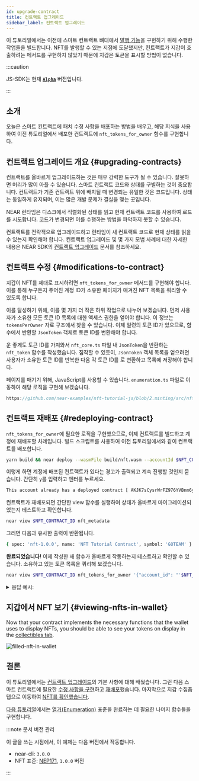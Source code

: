 ```yaml
---
id: upgrade-contract
title: 컨트랙트 업그레이드
sidebar_label: 컨트랙트 업그레이드
---
```


이 튜토리얼에서는 이전에 스마트 컨트랙트 뼈대에서 [발행 기능](/tutorials/nfts/js/minting)을 구현하기 위해 수행한 작업들을 빌드합니다. NFT를 발행할 수 있는 지점에 도달했지만, 컨트랙트가 지갑이 호출하려는 메서드를 구현하지 않았기 때문에 지갑은 토큰을 표시할 방법이 없습니다.


:::caution

JS-SDK는 현재 **[`Alpha`](https://github.com/near/near-sdk-js/releases/)** 버전입니다.

:::

## 소개

오늘은 스마트 컨트랙트에 패치 수정 사항을 배포하는 방법을 배우고, 해당 지식을 사용하여 이전 튜토리얼에서 배포한 컨트랙트에 `nft_tokens_for_owner` 함수를 구현합니다.

## 컨트랙트 업그레이드 개요 {#upgrading-contracts}

컨트랙트를 올바르게 업그레이드하는 것은 매우 강력한 도구가 될 수 있습니다. 잘못하면 머리가 많이 아플 수 있습니다. 스마트 컨트랙트 코드와 상태를 구별하는 것이 중요합니다. 컨트랙트가 기존 컨트랙트 위에 배치될 때 변경되는 유일한 것은 코드입니다. 상태는 동일하게 유지되며, 이는 많은 개발 문제가 결실을 맺는 곳입니다.

NEAR 런타임은 디스크에서 직렬화된 상태를 읽고 현재 컨트랙트 코드를 사용하여 로드를 시도합니다. 코드가 변경되면 이를 수행하는 방법을 파악하지 못할 수 있습니다.

컨트랙트를 전략적으로 업그레이드하고 런타임이 새 컨트랙트 코드로 현재 상태를 읽을 수 있는지 확인해야 합니다. 컨트랙트 업그레이드 및 몇 가지 모범 사례에 대한 자세한 내용은 NEAR SDK의 [컨트랙트 업그레이드](/sdk/rust/building/prototyping) 문서를 참조하세요.

## 컨트랙트 수정 {#modifications-to-contract}

지갑이 NFT를 제대로 표시하려면 `nft_tokens_for_owner` 메서드를 구현해야 합니다. 이를 통해 누구든지 주어진 계정 ID가 소유한 페이지가 매겨진 NFT 목록을 쿼리할 수 있도록 합니다.

이를 달성하기 위해, 이를 몇 가지 더 작은 하위 작업으로 나누어 보겠습니다. 먼저 사용자가 소유한 모든 토큰 ID 목록에 대한 액세스 권한을 얻어야 합니다. 이 정보는 `tokensPerOwner` 자료 구조에서 찾을 수 있습니다. 이제 일련의 토큰 ID가 있으므로, 함수에서 반환할 `JsonToken` 객체로 토큰 ID를 변환해야 합니다.

운 좋게도 토큰 ID를 가져와서 `nft_core.ts` 파일 내 `JsonToken`을 반환하는 `nft_token` 함수를 작성했습니다. 짐작할 수 있듯이, `JsonToken` 객체 목록을 얻으려면 사용자가 소유한 토큰 ID를 반복한 다음 각 토큰 ID를 로 변환하고 목록에 저장해야 합니다.

페이지를 매기기 위해, JavaScript를 사용할 수 있습니다. `enumeration.ts` 파일로 이동하여 해당 로직을 구현해 보겠습니다.

```js reference
https://github.com/near-examples/nft-tutorial-js/blob/2.minting/src/nft-contract/enumeration.ts#L47-L82
```

## 컨트랙트 재배포 {#redeploying-contract}

`nft_tokens_for_owner`에 필요한 로직을 구현했으므로, 이제 컨트랙트를 빌드하고 계정에 재배포할 차례입니다. 빌드 스크립트를 사용하여 이전 튜토리얼에서와 같이 컨트랙트를 배포합니다.

```bash
yarn build && near deploy --wasmFile build/nft.wasm --accountId $NFT_CONTRACT_ID
```

이렇게 하면 계정에 배포된 컨트랙트가 있다는 경고가 출력되고 계속 진행할 것인지 묻습니다. 간단히 `y`를 입력하고 엔터를 누르세요.

```bash
This account already has a deployed contract [ AKJK7sCysrWrFZ976YVBnm6yzmJuKLzdAyssfzK9yLsa ]. Do you want to proceed? (y/n)
```

컨트랙트가 재배포되면 간단한 view 함수를 실행하여 상태가 올바르게 마이그레이션되었는지 테스트하고 확인합니다.

```bash
near view $NFT_CONTRACT_ID nft_metadata
```

그러면 다음과 유사한 출력이 반환됩니다.

```bash
{ spec: 'nft-1.0.0', name: 'NFT Tutorial Contract', symbol: 'GOTEAM' }
```

**완료되었습니다!** 이제 작성한 새 함수가 올바르게 작동하는지 테스트하고 확인할 수 있습니다. 소유하고 있는 토큰 목록을 쿼리해 보겠습니다.

```bash
near view $NFT_CONTRACT_ID nft_tokens_for_owner '{"account_id": "'$NFT_CONTRACT_ID'", "limit": 5}'
```

<details>
<summary>응답 예시: </summary>
<p>

```bash
[
  {
    token_id: 'token-1',
    owner_id: 'goteam.examples.testnet',
    metadata: {
      title: 'My Non Fungible Team Token',
      description: 'The Team Most Certainly Goes :)',
      media: 'https://bafybeiftczwrtyr3k7a2k4vutd3amkwsmaqyhrdzlhvpt33dyjivufqusq.ipfs.dweb.link/goteam-gif.gif'
    }
  }
]
```

</p>
</details>

## 지갑에서 NFT 보기 {#viewing-nfts-in-wallet}

Now that your contract implements the necessary functions that the wallet uses to display NFTs, you should be able to see your tokens on display in the [collectibles tab](https://testnet.mynearwallet.com//?tab=collectibles).

![filled-nft-in-wallet](/docs/assets/nfts/filled-nft-in-wallet.png)

## 결론

이 튜토리얼에서는 [컨트랙트 업그레이드](#upgrading-contracts)의 기본 사항에 대해 배웠습니다. 그런 다음 스마트 컨트랙트에 필요한 [수정 사항을 구현](#modifications-to-contract)하고 [재배포](#redeploying-contract)했습니다. 마지막으로 지갑 수집품 탭으로 이동하여 [NFT를 확인했습니다](#viewing-nfts-in-wallet).

[다음 튜토리얼](/tutorials/nfts/js/enumeration)에서는 [열거(Enumeration)](https://nomicon.io/Standards/Tokens/NonFungibleToken/Enumeration) 표준을 완료하는 데 필요한 나머지 함수들을 구현합니다.

:::note 문서 버전 관리

이 글을 쓰는 시점에서, 이 예제는 다음 버전에서 작동합니다.

- near-cli: `3.0.0`
- NFT 표준: [NEP171](https://nomicon.io/Standards/Tokens/NonFungibleToken/Core), `1.0.0` 버전

:::
